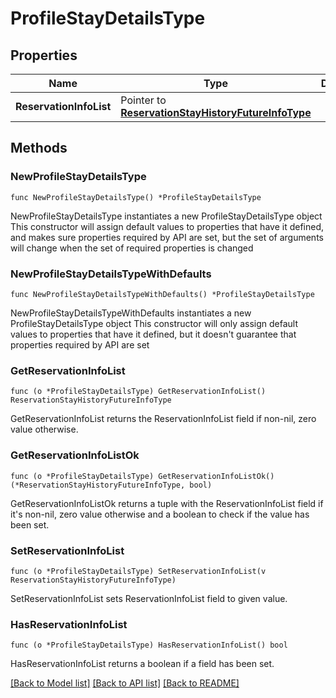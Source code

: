 # ProfileStayDetailsType

## Properties

Name | Type | Description | Notes
------------ | ------------- | ------------- | -------------
**ReservationInfoList** | Pointer to [**ReservationStayHistoryFutureInfoType**](ReservationStayHistoryFutureInfoType.md) |  | [optional] 

## Methods

### NewProfileStayDetailsType

`func NewProfileStayDetailsType() *ProfileStayDetailsType`

NewProfileStayDetailsType instantiates a new ProfileStayDetailsType object
This constructor will assign default values to properties that have it defined,
and makes sure properties required by API are set, but the set of arguments
will change when the set of required properties is changed

### NewProfileStayDetailsTypeWithDefaults

`func NewProfileStayDetailsTypeWithDefaults() *ProfileStayDetailsType`

NewProfileStayDetailsTypeWithDefaults instantiates a new ProfileStayDetailsType object
This constructor will only assign default values to properties that have it defined,
but it doesn't guarantee that properties required by API are set

### GetReservationInfoList

`func (o *ProfileStayDetailsType) GetReservationInfoList() ReservationStayHistoryFutureInfoType`

GetReservationInfoList returns the ReservationInfoList field if non-nil, zero value otherwise.

### GetReservationInfoListOk

`func (o *ProfileStayDetailsType) GetReservationInfoListOk() (*ReservationStayHistoryFutureInfoType, bool)`

GetReservationInfoListOk returns a tuple with the ReservationInfoList field if it's non-nil, zero value otherwise
and a boolean to check if the value has been set.

### SetReservationInfoList

`func (o *ProfileStayDetailsType) SetReservationInfoList(v ReservationStayHistoryFutureInfoType)`

SetReservationInfoList sets ReservationInfoList field to given value.

### HasReservationInfoList

`func (o *ProfileStayDetailsType) HasReservationInfoList() bool`

HasReservationInfoList returns a boolean if a field has been set.


[[Back to Model list]](../README.md#documentation-for-models) [[Back to API list]](../README.md#documentation-for-api-endpoints) [[Back to README]](../README.md)


